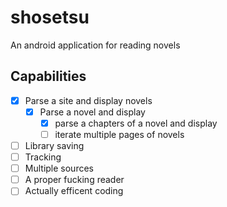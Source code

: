 # shosetsu
An android application for reading novels

## Capabilities
- [x] Parse a site and display novels
  - [x] Parse a novel and display
    - [x] parse a chapters of a novel and display
    - [ ] iterate multiple pages of novels
- [ ] Library saving
- [ ] Tracking
- [ ] Multiple sources
- [ ] A proper fucking reader
- [ ] Actually efficent coding
